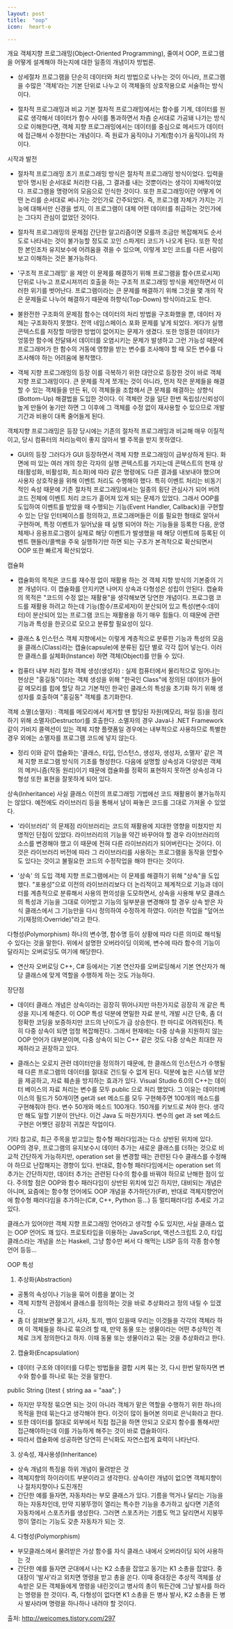```yaml
---
layout: post
title:  "oop"
icon:  heart-o

---
```


개요
객체지향 프로그래밍(Object-Oriented Programming), 줄여서  OOP, 프로그램을 어떻게 설계해야 하는지에 대한 일종의 개념이자 방법론.

- 상세절차
프로그램을 단순히 데이터와 처리 방법으로 나누는 것이 아니라, 프로그램을 수많은 '객체'라는 기본 단위로 나누고 이 객체들의 상호작용으로 서술하는 방식이다.

- 절차적 프로그래밍과 비교
기본 절차적 프로그래밍에서는 함수를 기계, 데이터를 원료로 생각해서 데이터가 함수 사이를 통과하면서 차츰 순서대로 가공돼 나가는 방식으로 이해한다면, 객체 지향 프로그래밍에서는 데이터를 중심으로 메서드가 데이터에 접근해서 수정한다는 개념이다. 즉 원료가 움직이냐 기계(함수)가 움직이냐의 차이다.



시작과 발전
- 절차적 프로그래밍
초기 프로그래밍 방식은 절차적 프로그래밍 방식이었다. 입력을 받아 명시된 순서대로 처리한 다음, 그 결과를 내는 것뿐이라는 생각이 지배적이었다. 프로그램을 명령어의 모음으로 인식한 것이다. 또한 프로그래밍이란 어떻게 어떤 논리를 순서대로 써나가는 것인가로 간주되었다. 즉, 프로그램 자체가 가지는 기능에 대해서만 신경을 썼지, 이 프로그램이 대체 어떤 데이터를 취급하는 것인가에는 그다지 관심이 없었던 것이다.

- 절차적 프로그래밍의 문제점
간단한 알고리즘이면 모를까 조금만 복잡해져도 순서도로 나타내는 것이 불가능할 정도로 꼬인 스파게티 코드가 나오게 된다. 또한 작성한 본인조차 유지보수에 어려움을 겪을 수 있으며, 이렇게 꼬인 코드를 다른 사람이 보고 이해하는 것은 불가능하다.

- '구조적 프로그래밍' 을 제안
이 문제를 해결하기 위해 프로그램을 함수(프로시져) 단위로 나누고 프로시져끼리 호출을 하는 구조적 프로그래밍 방식을 제안하면서 이러한 위기를 벗어난다. 프로그램이라는 큰 문제를 해결하기 위해 그것을 몇 개의 작은 문제들로 나누어 해결하기 때문에 하향식(Top-Down) 방식이라고도 한다.

- 불완전한 구조화의 문제점
함수는 데이터의 처리 방법을 구조화했을 뿐, 데이터 자체는 구조화하지 못했다. 전역 네임스페이스 포화 문제를 낳게 되었다. 게다가 실행 콘텍스트를 저장할 마땅한 방법이 없어지는 문제가 생겼다. 또한 엉뚱한 데이터가 엉뚱한 함수에 전달돼서 데이터를 오염시키는 문제가 발생하고 그런 가능성 때문에 프로그래머가 한 함수의 거동에 영향을 받는 변수를 조사해야 할 때 모든 변수를 다 조사해야 하는 어려움에 봉착했다.

- 객체 지향 프로그래밍의 등장
이를 극복하기 위한 대안으로 등장한 것이 바로 객체 지향 프로그래밍이다. 큰 문제를 작게 쪼개는 것이 아니라, 먼저 작은 문제들을 해결할 수 있는 객체들을 만든 뒤, 이 객체들을 조합해서 큰 문제를 해결하는 상향식(Bottom-Up) 해결법을 도입한 것이다. 이 객체란 것을 일단 한번 독립성/신뢰성이 높게 만들어 놓기만 하면 그 이후에 그 객체를 수정 없이 재사용할 수 있으므로 개발 기간과 비용이 대폭 줄어들게 된다.

객체지향 프로그래밍은 등장 당시에는 기존의 절차적 프로그래밍과 비교해 매우 이질적이고, 당시 컴퓨터의 처리능력이 좋지 않아서 별 주목을 받지 못하였다.

- GUI의 등장
그러다가 GUI 등장하면서 객체 지향 프로그래밍이 급부상하게 된다. 화면에 떠 있는 여러 개의 창은 각자의 실행 콘텍스트를 가지는데 콘텍스트의 현재 상태(활성화, 비활성화, 최소화)에 따라 같은 명령에도 다른 결과를 내보내야 했으며 사용자 상호작용을 위해 이벤트 처리도 수행해야 했다. 특히 이벤트 처리는 비동기적인 속성 때문에 기존 절차적 프로그래밍에서는 일종의 횡단 관심사가 되어 버려 코드 전체에 이벤트 처리 코드가 흩어져 있게 되는 문제가 있었다. 그래서 OOP를 도입하여 이벤트를 받았을 때 수행되는 기능(Event Handler, Callback)을 구현할 수 있는 단일 인터페이스를 정의하고, 프로그래머들은 이를 필요한 형태로 알아서 구현하며, 특정 이벤트가 일어났을 때 실행 되어야 하는 기능들을 등록한 다음, 운영체제나 응용프로그램이 실제로 해당 이벤트가 발생했을 때 해당 이벤트에 등록된 이벤트 핸들러/콜백을 주욱 실행하기만 하면 되는 구조가 본격적으로 확산되면서 OOP 또한 빠르게 확산되었다.



캡슐화
- 캡슐화의 목적은 코드를 재수정 없이 재활용 하는 것
객체 지향 방식의 기본중의 기본 개념이다. 이 캡슐화를 안지키면 나머지 상속과 다형성은 성립이 안된다. 캡슐화의 목적은 "코드의 수정 없는 재활용"을 생각해보면 당연한 개념이다. 프로그램 코드를 재활용 하려고 하는데 기능(함수/프로세저)이 분산되어 있고 특성(변수:데이터)이 분산되어 있는 프로그램 코드는 재활용을 하기 매우 힘들다. 이 때문에 관련 기능과 특성을 한곳으로 모으고 분류할 필요성이 있다.

- 클래스 & 인스턴스
객체 지향에서는 이렇게 계층적으로 분류한 기능과 특성의 모음을 클래스(Class)라는 캡슐(capsule)에 분류된 집단 별로 각각 집어 넣는다. 이러한 클래스를 실체화(Instance) 하면 객체(Object)를 만들 수 있다.

- 컴퓨터 내부 처리 절차
객체 생성(생성자) : 실제 컴퓨터에서 물리적으로 일어나는 현상은 "홍길동"이라는 객체 생성을 위해 "한국인 Class"에 정의된 데이터가 들어갈 메모리를 힙에 할당 하고 기본적인 한국인 클래스의 특성을 초기화 하기 위해 생성자를 호출하여 "홍길동" 객체를 초기화한다.

객체 소멸(소멸자) : 객체를 메모리에서 제거할 땐 할당된 자원(메모리, 파일 등)을 정리하기 위해 소멸자(Destructor)를 호출한다. 소멸자의 경우 Java나 .NET Framework 같이 가비지 콜렉션이 있는 객체 지향 플랫폼일 경우에는 내부적으로 사용하므로 특별한 경우 외에는 소멸자를 프로그램 코드에 넣지 않는다.

- 정리
이와 같이 캡슐화는 '클래스, 타입, 인스턴스, 생성자, 생성자, 소멸자' 같은 객체 지향 프로그램 방식의 기초를 형성한다. 다음에 설명할 상속성과 다양성은 객체의 메커니즘(작동 원리)이기 때문에 캡슐화를 정확히 표현하지 못하면 상속성과 다형성 또한 표현을 잘못하게 되어 있다.



상속(Inheritance)
사실 클래스 이전의 프로그래밍 기법에선 코드 재활용이 불가능하지는 않았다. 예전에도 라이브러리 등을 통해서 남이 짜놓은 코드를 그대로 가져올 수 있었다.

- '라이브러리' 의 문제점
라이브러리는 코드의 재활용에 지대한 영향을 미쳤지만 치명적인 단점이 있었다. 라이브러리의 기능을 약간 바꾸어야 할 경우 라이브러리의 소스를 변경해야 했고 이 때문에 전혀 다른 라이브러리가 되어버린다는 것이다. 이것은 라이브러리 버전에 따라 그 라이브러리를 사용하는 프로그램을 동작을 안할수도 있다는 것이고 불필요한 코드의 수정작업을 해야 한다는 것이다.

- '상속' 의 도입
객체 지향 프로그램에서는 이 문제를 해결하기 위해 "상속"을 도입 했다. "포용성"으로 이전의 라이브러리보다 더 논리적이고 체계적으로 기능과 데이터를 계층적으로 분류해서 사용의 편의성을 도모하면서, 상속을 사용해 부모 클래스의 특성과 기능을 그대로 이어받고 기능의 일부분을 변경해야 할 경우 상속 받은 자식 클래스에서 그 기능만을 다시 정의하여 수정하게 하였다. 이러한 작업을 "덮어쓰기(재정의:Override)"라고 한다.



다형성(Polymorphism)
하나의 변수명, 함수명 등이 상황에 따라 다른 의미로 해석될 수 있다는 것을 말한다. 위에서 설명한 오버라이딩 이외에, 변수에 따라 함수의 기능이 달라지는 오버로딩도 여기에 해당한다.

- 연산자 오버로딩
C++, C# 등에서는 기본 연산자를 오버로딩해서 기본 연산자가 해당 클래스에 맞게 역할을 수행하게 하는 것도 가능하다.



장단점
- 데이터 클래스 개념은 상속이라는 굉장히 뛰어나지만 마찬가지로 굉장히 개 같은 특성을 지니게 해준다. 이 OOP 특성 덕분에 면밀한 자료 분석, 개발 시간 단축, 좀 더 정확한 코딩을 보증하지만 코드의 난이도가 급 상승한다. 한 마디로 어려워진다. 특히 다중 상속이 되면 엄청 복잡해진다. 그래서 현재에는 다중 상속을 지원하지 않는 OOP 언어가 대부분이며, 다중 상속이 되는 C++ 같은 것도 다중 상속은 최대한 자제하라고 권장하고 있다.

- 클래스는 오로지 관련 데이터만을 정의하기 때문에, 한 클래스의 인스턴스가 수행될 때 다른 프로그램의 데이터를 절대로 건드릴 수 없게 된다. 덕분에 높은 시스템 보안을 제공하고, 자료 훼손을 방지하는 효과가 있다. Visual Studio 6.0의 C++는 데이터 베이스의 자료 처리는 변수를 모두 public 으로 처리 했었다. 그 이유는 데이터베이스의 필드가 50개이면 get과 set 메소드를 모두 구현해주면 100개의 메소드를 구현해줘야 한다. 변수 50개와 메소드 100개다. 150개를 키보드로 쳐야 한다. 생각만 해도 일할 기분이 안난다. 이건 Java 도 마찬가지다. 변수의 get 과 set 메소드 구현은 어쨋던 굉장히 귀찮은 작업이다.



기타
참고로, 최근 주목을 받고있는 함수형 패러다임과는 다소 상반된 위치에 있다. OOP의 경우, 프로그램의 유지보수시 데이터 추가는 새로운 클래스를 더하는 것으로 비교적 간단하게 가능하지만, operation set 을 변경할 때는 관련된 다수 클래스를 수정해야 하므로 난잡해지는 경향이 있다. 반대로, 함수형 패러다임에서는 operation set 의 추가는 간단하지만, 데이터 추가는 관련된 다수의 함수를 바꿔야 하므로 난해한 점이 있다. 주의할 점은 OOP와 함수 패러다임이 상반된 위치에 있긴 하지만, 대비되는 개념은 아니며, 요즘에는 함수형 언어에도 OOP 개념을 추가하던가(F#), 반대로 객체지향언어에 함수형 패러다임을 추가하는(C#, C++, Python 등...) 등 멀티패러다임 추세로 가고있다.

클래스가 있어야만 객체 지향 프로그래밍 언어라고 생각할 수도 있지만, 사실 클래스 없는 OOP 언어도 꽤 있다. 프로토타입을 이용하는 JavaScript, 액션스크립트 2.0, 타입 클래스라는 개념을 쓰는 Haskell, 그냥 함수만 써서 다 해먹는 LISP 등의 각종 함수형 언어 등등...








OOP 특성
1) 추상화(Abstraction)
- 공통의 속성이나 기능을 묶어 이름을 붙이는 것
- 객체 지향적 관점에서 클래스를 정의하는 것을 바로 추상화라고 정의 내릴 수 있겠다.
- 좀 더 살펴보면 물고기, 사자, 토끼, 뱀이 있을때 우리는 이것들을 각각의 객체라 하며 이 객체들을 하나로 묶으려 할 때, 만약 동물 또는 생물이라는 어떤 추상적인 객체로 크게 정의한다고 하자. 이때 동물 또는 생물이라고 묶는 것을 추상화라고 한다.


2) 캡슐화(Encapsulation)
- 데이터 구조와 데이터를 다루는 방법들을 결합 시켜 묶는 것, 다시 한번 말하자면 변수와 함수를 하나로 묶는 것을 말한다.

public String ()test {
    string aa = "aaa";
}

- 하지만 무작정 묶으면 되는 것이 아니라 객체가 맡은 역할을 수행하기 위한 하나의 목적을 한데 묶는다고 생각해야 한다. 이것이 많이 들어본 의미로 은닉화라고 한다.
- 또한 데이터를 절대로 외부에서 직접 접근을 하면 안되고 오로지 함수를 통해서만 접근해야하는데 이를 가능하게 해주는 것이 바로 캡슐화이다.
- 따라서 캡슐화에 성공하면 당연히 은닉화도 자연스럽게 효력이 나타난다.


3) 상속성, 재사용셩(Inheritance)
- 상속 개념의 특징을 하위 개념이 물려받은 것
- 객체지향의 하이라이트 부분이라고 생각한다. 상속이란 개념이 없으면 객체지향이나 절차지향이나 도진개진
- 간단한 예를 들자면, 자동차라는 부모 클래스가 있다.
기름을 먹거나 달리는 기능을 하는 자동차인데, 만약 지붕뚜껑이 열리는 특수한 기능을 추가하고 싶다면 기존의 자동차에서 스포츠카를 생성한다.
그러면 스포츠카는 기름도 먹고 달리면서 지붕뚜껑이 열리는 기능도 갖춘 자동차가 되는 것.


4) 다형성(Polymorphism)
- 부모클래스에서 물려받은 가상 함수를 자식 클래스 내에서 오버라이딩 되어 사용하는 것
- 간단한 예를 들자면
군대에서 나는 K2 소총을 잡았고 동기는 K1 소총을 잡았다. 중대장이 '발사'라고 외치면 명령을 받고 총을 쏜다. 이때 중대장은 추상적 객체를 상속받은 모든 객체들에게 명령을 내린것이고 병사의 총이 뭐든간에 그냥 발사를 하라는 명령을 한 것이다.
즉, 다형성이 없다면 K1 소총을 든 병사 발사, K2 소총을 든 병사 발사라며 명령을 하나하나 내려야 할 것이다.



출처: http://weicomes.tistory.com/297 

